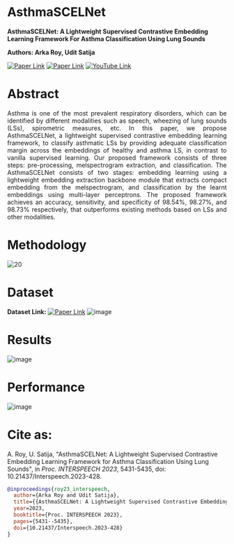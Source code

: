 # AsthmaSCELNet

**AsthmaSCELNet: A Lightweight Supervised Contrastive Embedding Learning Framework For Asthma Classification Using Lung Sounds**

**Authors: Arka Roy, Udit Satija**

[![Paper Link](https://img.shields.io/badge/Paper%20Link-ISCA%20Archive-blue)](https://www.isca-archive.org/interspeech_2023/roy23_interspeech.html#)
[![Paper Link](https://img.shields.io/badge/Paper%20Link-Research%20Gate-green)](https://www.researchgate.net/publication/371043441_AsthmaSCELNet_A_Lightweight_Supervised_Contrastive_Embedding_Learning_Framework_For_Asthma_Classification_Using_Lung_Sounds)
[![YouTube Link](https://img.shields.io/badge/You%20Tube-ISCA%20Archive-red)](https://www.youtube.com/watch?v=RhKNMkBnm5U&t=176s)


# Abstract
<p align="justify">
Asthma is one of the most prevalent respiratory disorders, which can be identified by different modalities such as speech, wheezing of lung sounds (LSs), spirometric measures, etc. In this paper, we propose AsthmaSCELNet, a lightweight supervised contrastive embedding learning framework, to classify asthmatic LSs by providing adequate classification margin across the embeddings of healthy and asthma LS, in contrast to vanilla supervised learning. Our proposed framework consists of three steps: pre-processing, melspectrogram extraction, and classification. The AsthmaSCELNet consists of two stages: embedding learning using a lightweight embedding extraction backbone module that extracts compact embedding from the melspectrogram, and classification by the learnt embeddings using multi-layer perceptrons. The proposed framework achieves an accuracy, sensitivity, and specificity of 98.54%, 98.27%, and 98.73% respectively, that outperforms existing methods based on LSs and other modalities.</p>

# Methodology 
![20](https://github.com/user-attachments/assets/f35131c5-553d-4534-a7ff-7ca4651b643b)

# Dataset
**Dataset Link:** 
[![Paper Link](https://img.shields.io/badge/KAUH%20Data-Mendeley%20Data-yellow)](https://data.mendeley.com/datasets/jwyy9np4gv/3)
![image](https://github.com/user-attachments/assets/47f1325e-4459-4278-a0f6-76b548cec49c)

# Results
![image](https://github.com/user-attachments/assets/5266069c-e2d2-4bd4-a080-7abc56cfe5ae)

# Performance 
![image](https://github.com/user-attachments/assets/6aafc958-aee8-42eb-a848-b6b174c6b1b6)


# Cite as:
A. Roy, U. Satija, "AsthmaSCELNet: A Lightweight Supervised Contrastive Embedding Learning Framework for Asthma Classification Using Lung Sounds", in *Proc. INTERSPEECH 2023*, 5431-5435, doi: 10.21437/Interspeech.2023-428.

```bibtex
@inproceedings{roy23_interspeech,
  author={Arka Roy and Udit Satija},
  title={{AsthmaSCELNet: A Lightweight Supervised Contrastive Embedding Learning Framework for Asthma Classification Using Lung Sounds}},
  year=2023,
  booktitle={Proc. INTERSPEECH 2023},
  pages={5431--5435},
  doi={10.21437/Interspeech.2023-428}
}


